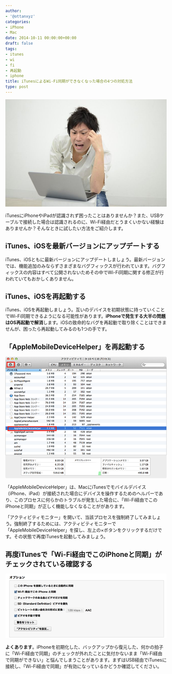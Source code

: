 ```yaml
---
author:
- '@ottanxyz'
categories:
- iPhone
- Mac
date: 2014-10-11 00:00:00+00:00
draft: false
tags:
- itunes
- wi
- fi
- 再起動
- iphone
title: iTunesによるWi-Fi同期ができなくなった場合の4つの対処方法
type: post
---
```


![](141011-5438aea5849c8.jpg)






iTunesにiPhoneやiPadが認識されず困ったことはありませんか？また、USBケーブルで接続した場合は認識されるのに、Wi-Fi経由だとうまくいかない経験はありませんか？そんなときに試したい方法をご紹介します。





## iTunes、iOSを最新バージョンにアップデートする





iTunes、iOSともに最新バージョンにアップデートしましょう。最新バージョンでは、機能追加のみならずさまざまなバグフィックスが行われています。バグフィックスの内容はすべて公開されないためその中でWi-Fi同期に関する修正が行われていてもおかしくありません。





## iTunes、iOSを再起動する





iTunes、iOSを再起動しましょう。互いのデバイスを初期状態に持っていくことでWi-Fi同期できるようになる可能性があります。**iPhoneで発生する大半の問題はOS再起動で解消**します。iOSの致命的なバグを再起動で取り除くことはできませんが、困ったら再起動してみるのも1つの手です。





## 「AppleMobileDeviceHelper」を再起動する





![](141011-5438aea0a3997.png)






「AppleMobileDeviceHelper」は、MacにiTunesでモバイルデバイス（iPhone、iPad）が接続された場合にデバイスを操作するためのヘルパーであり、このプロセスに何らかのトラブルが発生した場合に、「Wi-Fi経由でこのiPhoneと同期」が正しく機能しなくなることががあります。





「アクティビティモニター」を開いて、当該プロセスを強制終了してみましょう。強制終了するためには、アクティビティモニターで「AppleMobileDeviceHelper」を探し、左上の×ボタンをクリックするだけです。その状態で再度iTunesを起動してみましょう。





## 再度iTunesで「Wi-Fi経由でこのiPhoneと同期」がチェックされている確認する





![](141011-5438aea37c8ba.png)






**よくあります**。iPhoneを初期化した、バックアップから復元した、何かの拍子に「Wi-Fi経由で同期」のチェックが外れたことに気付かないまま「Wi-Fi経由で同期ができない」と悩んでしまうことがあります。まずはUSB経由でiTunesに接続し、「Wi-Fi経由で同期」が有効になっているかどうか確認してください。